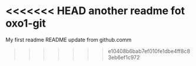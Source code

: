 <<<<<<< HEAD
another readme fot oxo1-git
=======
My first readme
README update from github.comm
>>>>>>> e10408b6bab7ef010fe1dbe4ff8c83eb6ef1c972
